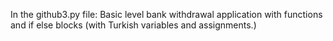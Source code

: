 In the github3.py file:
Basic level bank withdrawal application with functions and if else blocks (with Turkish variables and assignments.)
